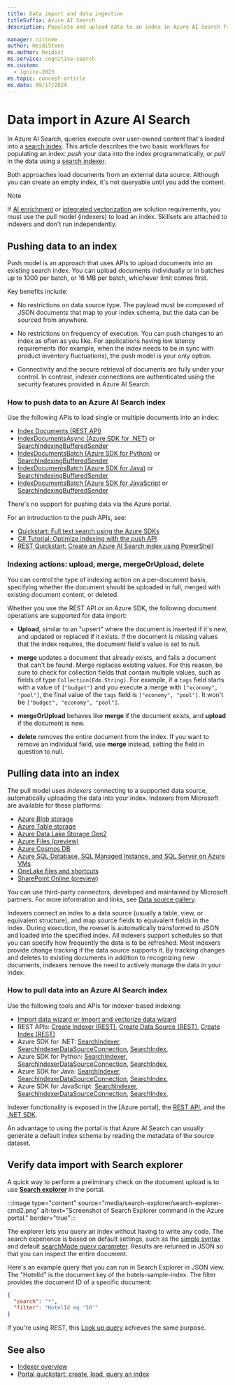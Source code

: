 ```yaml
---
title: Data import and data ingestion
titleSuffix: Azure AI Search
description: Populate and upload data to an index in Azure AI Search from external data sources.

manager: nitinme
author: HeidiSteen
ms.author: heidist
ms.service: cognitive-search
ms.custom:
  - ignite-2023
ms.topic: concept-article
ms.date: 09/17/2024
---
```


# Data import in Azure AI Search

In Azure AI Search, queries execute over user-owned content that's loaded into a [search index](search-what-is-an-index.md). This article describes the two basic workflows for populating an index: *push* your data into the index programmatically, or *pull* in the data using a [search indexer](search-indexer-overview.md).

Both approaches load documents from an external data source. Although you can create an empty index, it's not queryable until you add the content.

> [!NOTE]
> If [AI enrichment](cognitive-search-concept-intro.md) or [integrated vectorization](vector-search-integrated-vectorization.md) are solution requirements, you must use the pull model (indexers) to load an index. Skillsets are attached to indexers and don't run independently.

## Pushing data to an index

Push model is an approach that uses APIs to upload documents into an existing search index. You can upload documents individually or in batches up to 1000 per batch, or 16 MB per batch, whichever limit comes first.

Key benefits include:

+ No restrictions on data source type. The payload must be composed of JSON documents that map to your index schema, but the data can be sourced from anywhere. 

+ No restrictions on frequency of execution. You can push changes to an index as often as you like. For applications having low latency requirements (for example, when the index needs to be in sync with product inventory fluctuations), the push model is your only option.

+ Connectivity and the secure retrieval of documents are fully under your control. In contrast, indexer connections are authenticated using the security features provided in Azure AI Search.

### How to push data to an Azure AI Search index

Use the following APIs to load single or multiple documents into an index:

+ [Index Documents (REST API)](/rest/api/searchservice/documents)
+ [IndexDocumentsAsync (Azure SDK for .NET)](/dotnet/api/azure.search.documents.searchclient.indexdocumentsasync) or [SearchIndexingBufferedSender](/dotnet/api/azure.search.documents.searchindexingbufferedsender-1)
+ [IndexDocumentsBatch (Azure SDK for Python)](/python/api/azure-search-documents/azure.search.documents.indexdocumentsbatch) or [SearchIndexingBufferedSender](/python/api/azure-search-documents/azure.search.documents.searchindexingbufferedsender)
+ [IndexDocumentsBatch (Azure SDK for Java)](/java/api/com.azure.search.documents.indexes.models.indexdocumentsbatch) or [SearchIndexingBufferedSender](/java/api/com.azure.search.documents.searchindexingbufferedasyncsender)
+ [IndexDocumentsBatch (Azure SDK for JavaScript](/javascript/api/@azure/search-documents/indexdocumentsbatch) or [SearchIndexingBufferedSender](/javascript/api/@azure/search-documents/searchindexingbufferedsender)

There's no support for pushing data via the Azure portal.

For an introduction to the push APIs, see:

+ [Quickstart: Full text search using the Azure SDKs](search-get-started-text.md)
+ [C# Tutorial: Optimize indexing with the push API](tutorial-optimize-indexing-push-api.md)
+ [REST Quickstart: Create an Azure AI Search index using PowerShell](search-get-started-powershell.md)

<a name="indexing-actions"></a>

### Indexing actions: upload, merge, mergeOrUpload, delete

You can control the type of indexing action on a per-document basis, specifying whether the document should be uploaded in full, merged with existing document content, or deleted.

Whether you use the REST API or an Azure SDK, the following document operations are supported for data import:

+ **Upload**, similar to an "upsert" where the document is inserted if it's new, and updated or replaced if it exists. If the document is missing values that the index requires, the document field's value is set to null.

+ **merge** updates a document that already exists, and fails a document that can't be found. Merge replaces existing values. For this reason, be sure to check for collection fields that contain multiple values, such as fields of type `Collection(Edm.String)`. For example, if a `tags` field starts with a value of `["budget"]` and you execute a merge with `["economy", "pool"]`, the final value of the `tags` field is `["economy", "pool"]`. It won't be `["budget", "economy", "pool"]`.

+ **mergeOrUpload** behaves like **merge** if the document exists, and **upload** if the document is new.

+ **delete** removes the entire document from the index. If you want to remove an individual field, use **merge** instead, setting the field in question to null.

## Pulling data into an index

The pull model uses *indexers* connecting to a supported data source, automatically uploading the data into your index. Indexers from Microsoft are available for these platforms:

+ [Azure Blob storage](search-howto-indexing-azure-blob-storage.md)
+ [Azure Table storage](search-howto-indexing-azure-tables.md)
+ [Azure Data Lake Storage Gen2](search-howto-index-azure-data-lake-storage.md)
+ [Azure Files (preview)](search-file-storage-integration.md)
+ [Azure Cosmos DB](search-howto-index-cosmosdb.md)
+ [Azure SQL Database, SQL Managed Instance, and SQL Server on Azure VMs](search-howto-connecting-azure-sql-database-to-azure-search-using-indexers.md)
+ [OneLake files and shortcuts](search-how-to-index-onelake-files.md)
+ [SharePoint Online (preview)](search-howto-index-sharepoint-online.md)

You can use third-party connectors, developed and maintained by Microsoft partners. For more information and links, see [Data source gallery](search-data-sources-gallery.md).

Indexers connect an index to a data source (usually a table, view, or equivalent structure), and map source fields to equivalent fields in the index. During execution, the rowset is automatically transformed to JSON and loaded into the specified index. All indexers support schedules so that you can specify how frequently the data is to be refreshed. Most indexers provide change tracking if the data source supports it. By tracking changes and deletes to existing documents in addition to recognizing new documents, indexers remove the need to actively manage the data in your index.

### How to pull data into an Azure AI Search index

Use the following tools and APIs for indexer-based indexing:

+ [Import data wizard or Import and vectorize data wizard](search-import-data-portal.md)
+ REST APIs: [Create Indexer (REST)](/rest/api/searchservice/indexers/create), [Create Data Source (REST)](/rest/api/searchservice/data-sources/create), [Create Index (REST)](/rest/api/searchservice/indexes/create)
+ Azure SDK for .NET: [SearchIndexer](/dotnet/api/azure.search.documents.indexes.models.searchindexer), [SearchIndexerDataSourceConnection](/dotnet/api/azure.search.documents.indexes.models.searchindexerdatasourceconnection), [SearchIndex](/dotnet/api/azure.search.documents.indexes.models.searchindex),
+ Azure SDK for Python: [SearchIndexer](/python/api/azure-search-documents/azure.search.documents.indexes.models.searchindexer), [SearchIndexerDataSourceConnection](/python/api/azure-search-documents/azure.search.documents.indexes.models.searchindexerdatasourceconnection), [SearchIndex](/python/api/azure-search-documents/azure.search.documents.indexes.models.searchindex),
+ Azure SDK for Java: [SearchIndexer](/java/api/com.azure.search.documents.indexes.models.searchindexer), [SearchIndexerDataSourceConnection](/java/api/com.azure.search.documents.indexes.models.searchindexerdatasourceconnection), [SearchIndex](/java/api/com.azure.search.documents.indexes.models.searchindex),
+ Azure SDK for JavaScript: [SearchIndexer](/javascript/api/@azure/search-documents/searchindexer), [SearchIndexerDataSourceConnection](/javascript/api/@azure/search-documents/searchindexerdatasourceconnection), [SearchIndex](/javascript/api/@azure/search-documents/searchindex),

Indexer functionality is exposed in the [Azure portal], the [REST API](/rest/api/searchservice/indexers/create), and the [.NET SDK](/dotnet/api/azure.search.documents.indexes.searchindexerclient).

An advantage to using the portal is that Azure AI Search can usually generate a default index schema by reading the metadata of the source dataset. 

## Verify data import with Search explorer

A quick way to perform a preliminary check on the document upload is to use [**Search explorer**](search-explorer.md) in the portal.

:::image type="content" source="media/search-explorer/search-explorer-cmd2.png" alt-text="Screenshot of Search Explorer command in the Azure portal." border="true":::

The explorer lets you query an index without having to write any code. The search experience is based on default settings, such as the [simple syntax](/rest/api/searchservice/simple-query-syntax-in-azure-search) and default [searchMode query parameter](/rest/api/searchservice/documents/search-post). Results are returned in JSON so that you can inspect the entire document.

Here's an example query that you can run in Search Explorer in JSON view. The "HotelId" is the document key of the hotels-sample-index. The filter provides the document ID of a specific document:

```JSON
{
  "search": "*",
  "filter": "HotelId eq '50'"
}
```

If you're using REST, this [Look up query](search-query-simple-examples.md#example-2-look-up-by-id) achieves the same purpose.

## See also

+ [Indexer overview](search-indexer-overview.md)
+ [Portal quickstart: create, load, query an index](search-get-started-portal.md)
